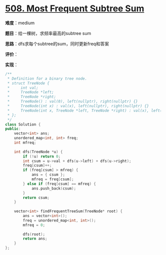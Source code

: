 # [508. Most Frequent Subtree Sum](https://leetcode.com/problems/most-frequent-subtree-sum/)

**难度**：medium

**题目**：给一棵树，求频率最高的subtree sum

**思路**：dfs求每个subtree的sum，同时更新freq和答案

**评价**：

**实现**：

```cpp
/**
 * Definition for a binary tree node.
 * struct TreeNode {
 *     int val;
 *     TreeNode *left;
 *     TreeNode *right;
 *     TreeNode() : val(0), left(nullptr), right(nullptr) {}
 *     TreeNode(int x) : val(x), left(nullptr), right(nullptr) {}
 *     TreeNode(int x, TreeNode *left, TreeNode *right) : val(x), left(left), right(right) {}
 * };
 */
class Solution {
public:
    vector<int> ans;
    unordered_map<int, int> freq;
    int mfreq;
    
    int dfs(TreeNode *u) {
        if (!u) return 0;
        int csum = u->val + dfs(u->left) + dfs(u->right);
        freq[csum]++;
        if (freq[csum] > mfreq) {
            ans = { csum };
            mfreq = freq[csum];
        } else if (freq[csum] == mfreq) {
            ans.push_back(csum);
        }
        return csum;
    }
    
    vector<int> findFrequentTreeSum(TreeNode* root) {
        ans = vector<int>();
        freq = unordered_map<int, int>();
        mfreq = 0;
        
        dfs(root);
        return ans;
    }
};
```